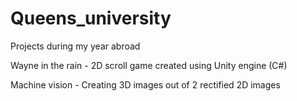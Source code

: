# Queens_university

Projects during my year abroad

Wayne in the rain - 2D scroll game created using Unity engine (C#)

Machine vision - Creating 3D images out of 2 rectified 2D images
